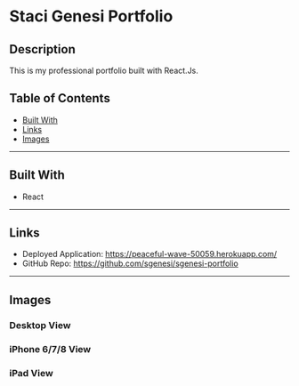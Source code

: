 # Staci Genesi Portfolio

## Description

This is my professional portfolio built with React.Js.

## Table of Contents
* [Built With](#built-with)
* [Links](#links)
* [Images](#images)
---

## Built With

* React
---

## Links
* Deployed Application: https://peaceful-wave-50059.herokuapp.com/ 
* GitHub Repo: https://github.com/sgenesi/sgenesi-portfolio
---

## Images

### Desktop View


### iPhone 6/7/8 View


### iPad View


